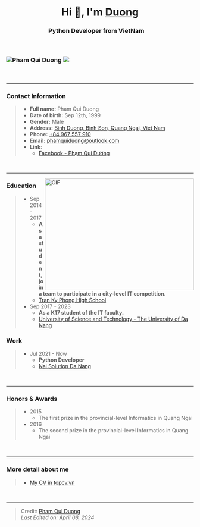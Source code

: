 <h1 align="center">
	Hi 👋, I'm <a href="https://phamquiduong.github.io/phamquiduong/" target="blank">Duong</a>
</h1>

<h3 align="center">
	Python Developer from VietNam
	<img src="https://icons.iconarchive.com/icons/custom-icon-design/all-country-flag/16/Vietnam-Flag-icon.png" width="16" height="16">
<h3>

<br>

<p align="left">
	<img src="https://komarev.com/ghpvc/?username=phamquiduong&label=Profile%20views&color=0e75b6&style=flat" alt="Pham Qui Duong" />
	<img src="https://img.shields.io/github/followers/phamquiduong?label=Follow" />
</p>

<br>

---

### Contact Information
> - **Full name:** Pham Qui Duong
> - **Date of birth:** Sep 12th, 1999
> - **Gender:** Male
> - **Address:** [Binh Duong, Binh Son, Quang Ngai, Viet Nam](https://maps.app.goo.gl/asHjSnJ8Qu7hzeyF9)
> - **Phone:** [+84 967 557 910](tel:+84967557910)
> - **Email:** [phamquiduong@outlook.com](mailto:phamquiduong@outlook.com)
> - **Link**:
>	- [Facebook - Phạm Quí Dương](https://www.facebook.com/PhamQuiDuong)

<br>

---

<img align="right" top="500" height="300" width="400" alt="GIF" src="https://media.giphy.com/media/SWoSkN6DxTszqIKEqv/giphy.gif">

### Education
> - Sep 2014 - 2017
> 	- **As a student, join a team to participate in a city-level IT competition.**
> 	- <a href='http://tkp.edu.vn/' target='blank'>Tran Ky Phong High School</a>
> - Sep 2017 - 2023
> 	- **As a K17 student of the IT faculty.**
> 	- <a href = 'https://en.dut.udn.vn/' target='blank'>University of Science and Technology - The University of Da Nang</a>

### Work
> - Jul 2021 - Now
>	- **Python Developer**
>	- <a href='https://nals.vn/en/' target='blank'>Nal Solution Da Nang</a>

<br>

---

### Honors & Awards
> - 2015
> 	- The first prize in the provincial-level Informatics in Quang Ngai
> - 2016
> 	- The second prize in the provincial-level Informatics in Quang Ngai

<br>

---

### More detail about me
> - [My CV in topcv.vn](https://www.topcv.vn/xem-cv/UlYOXldXUAwBDFRXB1dSUFQGAQdSBAkCWAVaUA8bfe)

<br>

---

> Credit: [Pham Qui Duong](https://github.com/phamquiduong) <br>
> *Last Edited on: April 08, 2024*
